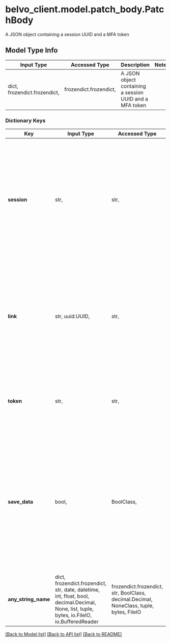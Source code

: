 # belvo_client.model.patch_body.PatchBody

A JSON object containing a session UUID and a MFA token

## Model Type Info
Input Type | Accessed Type | Description | Notes
------------ | ------------- | ------------- | -------------
dict, frozendict.frozendict,  | frozendict.frozendict,  | A JSON object containing a session UUID and a MFA token | 

### Dictionary Keys
Key | Input Type | Accessed Type | Description | Notes
------------ | ------------- | ------------- | ------------- | -------------
**session** | str,  | str,  | The session you want to resume. You need to use the &#x60;session&#x60; value that is provided in the 428 Token Required response that you receive after you make your POST request. | 
**link** | str, uuid.UUID,  | str,  | The &#x60;link.id&#x60; you want to resume. Must be the same &#x60;link.id&#x60; as the one you receive in the 428 Token Required response that contains the &#x60;session&#x60; ID. | value must be a uuid
**token** | str,  | str,  | The MFA token generated by the institution and required to continue a session. | [optional] 
**save_data** | bool,  | BoolClass,  | Indicates whether or not to persist the data in Belvo. By default, this is set to &#x60;true&#x60; and we return a 201 Created response. When set to &#x60;false&#x60;, the data won&#x27;t be persisted and we return a 200 OK response. | [optional] if omitted the server will use the default value of True
**any_string_name** | dict, frozendict.frozendict, str, date, datetime, int, float, bool, decimal.Decimal, None, list, tuple, bytes, io.FileIO, io.BufferedReader | frozendict.frozendict, str, BoolClass, decimal.Decimal, NoneClass, tuple, bytes, FileIO | any string name can be used but the value must be the correct type | [optional]

[[Back to Model list]](../../README.md#documentation-for-models) [[Back to API list]](../../README.md#documentation-for-api-endpoints) [[Back to README]](../../README.md)

